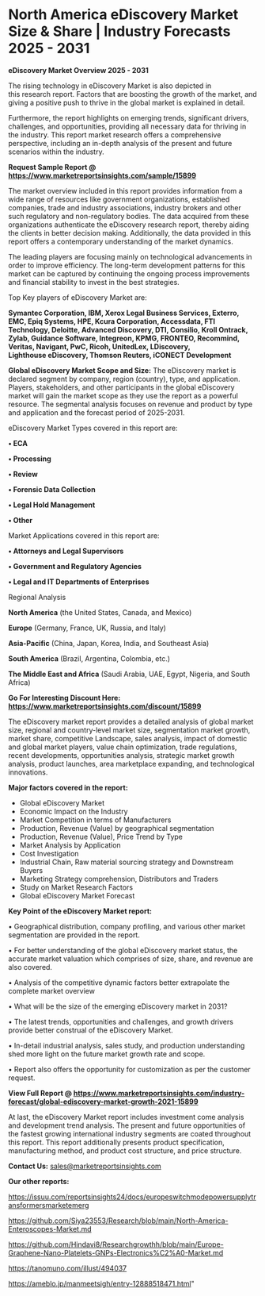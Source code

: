  # North America eDiscovery Market Size & Share | Industry Forecasts 2025 - 2031

<Strong> eDiscovery Market Overview 2025 - 2031</strong>

The rising technology in eDiscovery Market is also depicted in this research report. Factors that are boosting the growth of the market, and giving a positive push to thrive in the global market is explained in detail.

Furthermore, the report highlights on emerging trends, significant drivers, challenges, and opportunities, providing all necessary data for thriving in the industry. This report market research offers a comprehensive perspective, including an in-depth analysis of the present and future scenarios within the industry.

<strong>Request Sample Report @ <a href=https://www.marketreportsinsights.com/sample/15899>https://www.marketreportsinsights.com/sample/15899</a></strong>

The market overview included in this report provides information from a wide range of resources like government organizations, established companies, trade and industry associations, industry brokers and other such regulatory and non-regulatory bodies. The data acquired from these organizations authenticate the eDiscovery research report, thereby aiding the clients in better decision making. Additionally, the data provided in this report offers a contemporary understanding of the market dynamics.

The leading players are focusing mainly on technological advancements in order to improve efficiency. The long-term development patterns for this market can be captured by continuing the ongoing process improvements and financial stability to invest in the best strategies.

Top Key players of eDiscovery Market are:

<strong>Symantec Corporation, IBM, Xerox Legal Business Services, Exterro, EMC, Epiq Systems, HPE, Kcura Corporation, Accessdata, FTI Technology, Deloitte, Advanced Discovery, DTI, Consilio, Kroll Ontrack, Zylab, Guidance Software, Integreon, KPMG, FRONTEO, Recommind, Veritas, Navigant, PwC, Ricoh, UnitedLex, LDiscovery, Lighthouse eDiscovery, Thomson Reuters, iCONECT Development</strong>

<strong><b>Global eDiscovery Market Scope and Size:</b></strong>
The eDiscovery market is declared segment by company, region (country), type, and application. Players, stakeholders, and other participants in the global eDiscovery market will gain the market scope as they use the report as a powerful resource. The segmental analysis focuses on revenue and product by type and application and the forecast period of 2025-2031.

eDiscovery Market Types covered in this report are:

<strong>• ECA

• Processing

• Review

• Forensic Data Collection

• Legal Hold Management

• Other</strong>

Market Applications covered in this report are:

<strong>• Attorneys and Legal Supervisors

• Government and Regulatory Agencies

• Legal and IT Departments of Enterprises</strong> 

Regional Analysis

<strong>North America</strong> (the United States, Canada, and Mexico)

<strong>Europe</strong> (Germany, France, UK, Russia, and Italy)

<strong>Asia-Pacific</strong> (China, Japan, Korea, India, and Southeast Asia)

<strong>South America</strong> (Brazil, Argentina, Colombia, etc.)

<strong>The Middle East and Africa</strong> (Saudi Arabia, UAE, Egypt, Nigeria, and South Africa)

<strong>Go For Interesting Discount Here: <a href=https://www.marketreportsinsights.com/discount/15899>https://www.marketreportsinsights.com/discount/15899</a></strong>

The eDiscovery market report provides a detailed analysis of global market size, regional and country-level market size, segmentation market growth, market share, competitive Landscape, sales analysis, impact of domestic and global market players, value chain optimization, trade regulations, recent developments, opportunities analysis, strategic market growth analysis, product launches, area marketplace expanding, and technological innovations.

<strong><b>Major factors covered in the report:</b></strong>
<ul>
  <li>Global eDiscovery Market </li>
  <li>Economic Impact on the Industry</li>
  <li>Market Competition in terms of Manufacturers</li>
  <li>Production, Revenue (Value) by geographical segmentation</li>
  <li>Production, Revenue (Value), Price Trend by Type</li>
  <li>Market Analysis by Application</li>
  <li>Cost Investigation</li>
  <li>Industrial Chain, Raw material sourcing strategy and Downstream Buyers</li>
  <li>Marketing Strategy comprehension, Distributors and Traders</li>
  <li>Study on Market Research Factors</li>
  <li>Global eDiscovery Market Forecast</li>
</ul>

<strong><b>Key Point of the eDiscovery Market report:</b></strong>

• Geographical distribution, company profiling, and various other market segmentation are provided in the report.

• For better understanding of the global eDiscovery market status, the accurate market valuation which comprises of size, share, and revenue are also covered.

• Analysis of the competitive dynamic factors better extrapolate the complete market overview

• What will be the size of the emerging eDiscovery market in 2031?

• The latest trends, opportunities and challenges, and growth drivers provide better construal of the eDiscovery Market.

• In-detail industrial analysis, sales study, and production understanding shed more light on the future market growth rate and scope.

• Report also offers the opportunity for customization as per the customer request.

<strong><b>View Full Report @ <a href=https://www.marketreportsinsights.com/industry-forecast/global-ediscovery-market-growth-2021-15899>https://www.marketreportsinsights.com/industry-forecast/global-ediscovery-market-growth-2021-15899</a></b></strong>


At last, the eDiscovery Market report includes investment come analysis and development trend analysis. The present and future opportunities of the fastest growing international industry segments are coated throughout this report. This report additionally presents product specification, manufacturing method, and product cost structure, and price structure.

<strong>Contact Us:</strong>
sales@marketreportsinsights.com

<strong>Our other reports:</strong>

<a href=https://issuu.com/reportsinsights24/docs/europeswitchmodepowersupplytransformersmarketemerg>https://issuu.com/reportsinsights24/docs/europeswitchmodepowersupplytransformersmarketemerg</a>

<a href=https://github.com/Siya23553/Research/blob/main/North-America-Enteroscopes-Market.md>https://github.com/Siya23553/Research/blob/main/North-America-Enteroscopes-Market.md</a>

<a href=https://github.com/Hindavi8/Researchgrowthh/blob/main/Europe-Graphene-Nano-Platelets-GNPs-Electronics%C2%A0-Market.md>https://github.com/Hindavi8/Researchgrowthh/blob/main/Europe-Graphene-Nano-Platelets-GNPs-Electronics%C2%A0-Market.md</a>

<a href=https://tanomuno.com/illust/494037>https://tanomuno.com/illust/494037</a>

<a href=https://ameblo.jp/manmeetsigh/entry-12888518471.html>https://ameblo.jp/manmeetsigh/entry-12888518471.html</a>"
